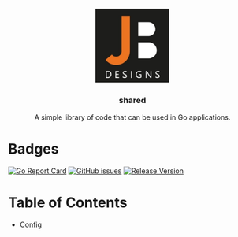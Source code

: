 <p align="center">
  <img alt="JB Designs logo" src="https://github.com/jobaldw/shared/blob/main/jb-icon.jpg" height="150"/>
  <h3 align="center">shared</h3>
  <p align="center">A simple library of code that can be used in Go applications.</p>
</p>

# Badges

[![Go Report Card](https://goreportcard.com/badge/github.com/jobaldw/shared?style=plastic)](https://goreportcard.com/report/github.com/jobaldw/shared) [![GitHub issues](https://img.shields.io/github/issues/jobaldw/shared?style=plastic)](https://github.com/jobaldw/shared/issues) [![Release Version](https://img.shields.io/github/v/release/jobaldw/shared?style=plastic)](https://img.shields.io/github/v/release/jobaldw/shared)

# Table of Contents

* [Config](https://github.com/jobaldw/shared/tree/main/config "reading in JSON configs")
